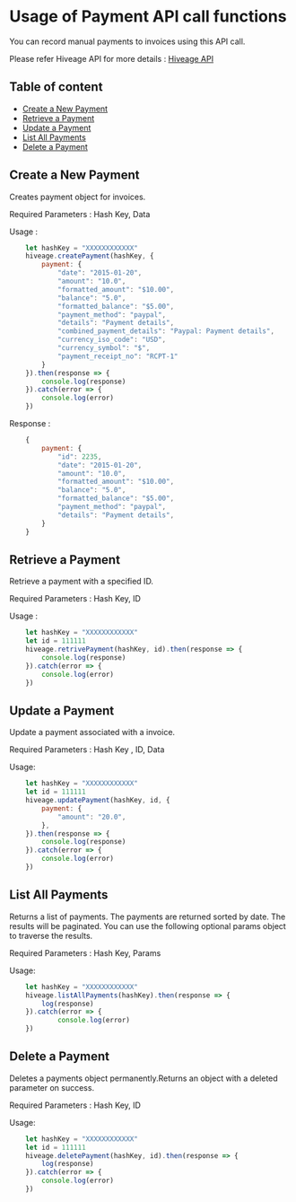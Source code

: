# Usage of Payment API call functions

You can record manual payments to invoices using this API call. 

Please refer Hiveage API for more details : [Hiveage API](https://www.hiveage.com/api/)

## Table of content
- [Create a New Payment](#create-a-new-payment)   
- [Retrieve a Payment](#retrieve-a-payment)  
- [Update a Payment](#update-a-payment)  
- [List All Payments](#list-all-payments)   
- [Delete a Payment](#delete-a-payment)

## Create a New Payment

Creates payment object for invoices.

Required Parameters : Hash Key, Data

Usage : 

```js
    let hashKey = "XXXXXXXXXXXX"
    hiveage.createPayment(hashKey, {
        payment: {
            "date": "2015-01-20",
            "amount": "10.0",
            "formatted_amount": "$10.00",
            "balance": "5.0",
            "formatted_balance": "$5.00",
            "payment_method": "paypal",
            "details": "Payment details",
            "combined_payment_details": "Paypal: Payment details",
            "currency_iso_code": "USD",
            "currency_symbol": "$",
            "payment_receipt_no": "RCPT-1"
        }
    }).then(response => {
        console.log(response)
    }).catch(error => {
        console.log(error)
    })
```
Response :
```js
    {
        payment: {
            "id": 2235,
            "date": "2015-01-20",
            "amount": "10.0",
            "formatted_amount": "$10.00",
            "balance": "5.0",
            "formatted_balance": "$5.00",
            "payment_method": "paypal",
            "details": "Payment details",
        }
    }
```

## Retrieve a Payment

Retrieve a payment with a specified ID.

Required Parameters : Hash Key, ID

Usage : 
```js
    let hashKey = "XXXXXXXXXXXX"
    let id = 111111
    hiveage.retrivePayment(hashKey, id).then(response => {
        console.log(response)
    }).catch(error => {
        console.log(error)
    })
```

## Update a Payment

Update a payment associated with a invoice.

Required Parameters : Hash Key , ID, Data

Usage:
```js
    let hashKey = "XXXXXXXXXXXX"
    let id = 111111
    hiveage.updatePayment(hashKey, id, {
        payment: {
            "amount": "20.0",
        },
    }).then(response => {
        console.log(response)
    }).catch(error => {
        console.log(error)
    })
```

## List All Payments

Returns a list of payments. The payments are returned sorted by date.
The results will be paginated. You can use the following optional params object to traverse the results.

Required Parameters : Hash Key, Params

Usage:
```js
    let hashKey = "XXXXXXXXXXXX"
    hiveage.listAllPayments(hashKey).then(response => {
        log(response)
    }).catch(error => {
            console.log(error)
    })
```

## Delete a Payment

Deletes a payments object permanently.Returns an object with a deleted parameter on success.

Required Parameters :  Hash Key, ID

Usage:
```js
    let hashKey = "XXXXXXXXXXXX"
    let id = 111111
    hiveage.deletePayment(hashKey, id).then(response => {
        log(response)
    }).catch(error => {
        console.log(error)
    })
```
